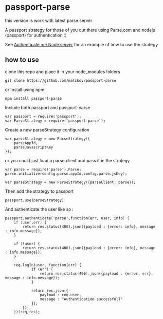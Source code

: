 passport-parse
==============
this version is work with latest parse server 

A passport strategy for those of you out there using Parse.com and nodejs (passport) for authentication :)

See [Authenticate.me Node server](https://github.com/malikov/Authenticate.me-Node-Server) for an example of how to use the strategy

## how to use
clone this repo and place it in your node_modules folders
				
	git clone https://github.com/malikov/passport-parse

or Install using npm

	npm install passport-parse

Include both passport and passport-parse

	var passport = require('passport');
	var ParseStrategy = require('passport-parse');


Create a new parseStrategy configuration

	var parseStrategy = new ParseStrategy({
		parseAppId,
		parseJavascriptKey
	});

or you could just load a parse client and pass it in the strategy
	
	var parse = require('parse').Parse;
	parse.initialize(config.parse.appId,config.parse.jsKey);

	var parseStrategy = new ParseStrategy({parseClient: parse});


Then add the strategy to passport

	passport.use(parseStrategy);

And authenticate the user like so : 

	passport.authenticate('parse',function(err, user, info) {
	    if (user.err) {
	    	return res.status(400).json({payload : {error: info}, message : info.message});
	 	}

		if (!user) { 
		   	return res.status(400).json({payload : {error: info}, message : info.message});
		}

		req.logIn(user, function(err) {
			   	if (err) {
			   		return res.status(400).json({payload : {error: err}, message : info.message});
				}
			 		
				return res.json({
			   		payload : req.user,
			   		message : "Authentication successfull"
			   	});
			});
		})(req,res);

